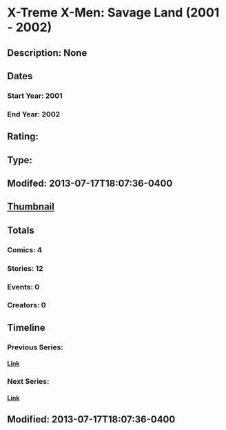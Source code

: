 # X-Treme X-Men: Savage Land (2001 - 2002)
## Description: None
## Dates
### Start Year: 2001
### End Year: 2002
## Rating: 
## Type: 
## Modifed: 2013-07-17T18:07:36-0400
## [Thumbnail](http://i.annihil.us/u/prod/marvel/i/mg/8/f0/51e7153c6be0c.jpg)
## Totals
### Comics: 4
### Stories: 12
### Events: 0
### Creators: 0
## Timeline
### Previous Series: 
#### [Link]()
### Next Series: 
#### [Link]()
## Modified: 2013-07-17T18:07:36-0400